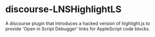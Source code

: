 # discourse-LNSHighlightLS
A discourse plugin that introduces a hacked version of highlight.js to provide 'Open in Script Debugger' links for AppleScript code blocks.
